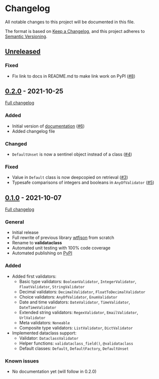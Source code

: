 # Changelog

All notable changes to this project will be documented in this file.

The format is based on [Keep a Changelog](https://keepachangelog.com/en/1.0.0/),
and this project adheres to [Semantic Versioning](https://semver.org/spec/v2.0.0.html).


## [Unreleased]

### Fixed

- Fix link to docs in README.md to make link work on PyPI ([#8](https://github.com/binary-butterfly/validataclass/pull/8))


## [0.2.0] - 2021-10-25

[Full changelog](https://github.com/binary-butterfly/validataclass/compare/0.1.0...0.2.0)

### Added

- Initial version of [documentation](docs/index.md) ([#6](https://github.com/binary-butterfly/validataclass/pull/6))
- Added changelog file

### Changed

- `DefaultUnset` is now a sentinel object instead of a class ([#4](https://github.com/binary-butterfly/validataclass/pull/4))

### Fixed

- Value in `Default` class is now deepcopied on retrieval ([#3](https://github.com/binary-butterfly/validataclass/pull/3))
- Typesafe comparisons of integers and booleans in `AnyOfValidator` ([#5](https://github.com/binary-butterfly/validataclass/pull/5))


## [0.1.0] - 2021-10-07

[Full changelog](https://github.com/binary-butterfly/validataclass/commits/0.1.0)

### General

- Initial release
- Full rewrite of previous library [wtfjson](https://github.com/binary-butterfly/wtfjson) from scratch
- Rename to **validataclass**
- Automated unit testing with 100% code coverage
- Automated publishing on [PyPI](https://pypi.org/project/validataclass/)

### Added

- Added first validators:
  - Basic type validators: `BooleanValidator`, `IntegerValidator`, `FloatValidator`, `StringValidator`
  - Decimal validators: `DecimalValidator`, `FloatToDecimalValidator`
  - Choice validators: `AnyOfValidator`, `EnumValidator`
  - Date and time validators: `DateValidator`, `TimeValidator`, `DateTimeValidator`
  - Extended string validators: `RegexValidator`, `EmailValidator`, `UrlValidator`
  - Meta validators: `Noneable`
  - Composite type validators: `ListValidator`, `DictValidator`
- Implemented dataclass support:
  - Validator: `DataclassValidator`
  - Helper functions: `validataclass_field()`, `@validataclass`
  - Default classes: `Default`, `DefaultFactory`, `DefaultUnset`

### Known issues

- No documentation yet (will follow in 0.2.0)


[Unreleased]: https://github.com/binary-butterfly/validataclass/compare/0.1.0...HEAD
[0.2.0]: https://github.com/binary-butterfly/validataclass/releases/tag/0.2.0
[0.1.0]: https://github.com/binary-butterfly/validataclass/releases/tag/0.1.0
